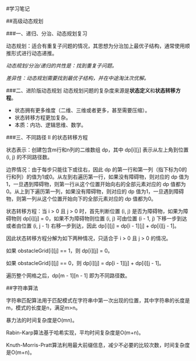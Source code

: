 #学习笔记

##高级动态规划

###一、递归、分治、动态规划复习

动态规划：适合有重复子问题的情况，其思想为分治加上最优子结构，通常使用顺推形式进行动态递推。

*动态规划/分治/递归的共性是：找到重复子问题。*

*差异性：动态规划需要找到最优子结构，并在中途淘汰次优解。*

###二、进阶版动态规划
动态规划问题的复杂度来源是**状态定义**和**状态转移方程**。

* 状态拥有更多维度（二维、三维或者更多，甚至需要压缩）。
* 状态转移方程更加复杂。
* 本质：内功、逻辑思维、数学。

###三、不同路径 II 的状态转移方程

状态表示：创建包含m行和n列的二维数组 dp，其中 dp[i][j] 表示从左上角到位置 (i, j) 的不同路径数。

边界情况：由于每步只能往下或往右，因此 dp 的第一行和第一列（指下标为0的行和列）的值为1或0。从左到右遍历第一行，如果没有障碍物，则对应的 dp 值为1，一旦遇到障碍物，则第一行从这个位置开始向右的全部元素对应的 dp 值都为0。从上到下遍历第一列，如果没有障碍物，则对应的 dp 值为1，一旦遇到障碍物，则第一列从这个位置开始向下的全部元素对应的 dp 值都为0。

状态转移方程：当 i > 0 且 j > 0 时，首先判断位置 (i, j) 是否为障碍物，如果为障碍物则 dp[i][j] = 0，如果不为障碍物则位置 (i, j) 可由位置 (i - 1, j) 下移一步到达或者由位置 (i, j - 1) 右移一步到达，因此 dp[i][j] = dp[i - 1][j] + dp[i][j - 1]。

因此状态转移方程分解为如下两种情况，只适合于 i > 0 且 j > 0 的情况。

如果 obstacleGrid[i][j] == 1，则 dp[i][j] = 0。

如果 obstacleGrid[i][j] == 0，则 dp[i][j] = dp[i - 1][j] + dp[i][j - 1]。

遍历整个网格之后，dp[m - 1][n - 1] 即为不同路径数。


##字符串算法

字符串匹配算法用于匹配模式在字符串中第一次出现的位置，其中字符串的长度是m，模式的长度是n，满足m>n。

暴力法的时间复杂度是O(mn)。

Rabin-Karp算法基于哈希实现，平均时间复杂度是O(m+n)。

Knuth-Morris-Pratt算法利用最大前缀信息，减少不必要的比较次数，时间复杂度是O(m+n)。